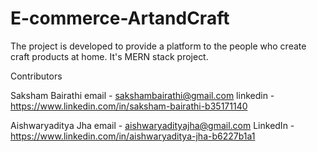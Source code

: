 # E-commerce-ArtandCraft
The project is developed to provide a platform to the people who create craft products at home. It's MERN stack project.

Contributors 

Saksham Bairathi 
email - sakshambairathi@gmail.com
linkedin - https://www.linkedin.com/in/saksham-bairathi-b35171140

Aishwaryaditya Jha
email - aishwaryadityajha@gmail.com
LinkedIn - https://www.linkedin.com/in/aishwaryaditya-jha-b6227b1a1
